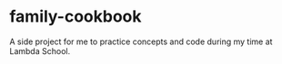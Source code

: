 # family-cookbook
A side project for me to practice concepts and code during my time at Lambda School.
